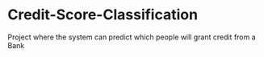 # Credit-Score-Classification
Project where the system can predict which people will grant credit from a Bank
